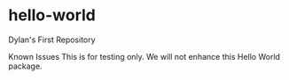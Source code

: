 # hello-world
Dylan's First Repository

Known Issues
This is for testing only.  We will not enhance this Hello World package.

